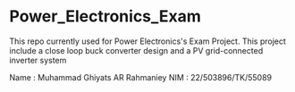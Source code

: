# Power_Electronics_Exam
This repo currently used for Power Electronics's Exam Project. This project include a close loop buck converter design and a PV grid-connected inverter system

Name : Muhammad Ghiyats AR Rahmaniey
NIM  : 22/503896/TK/55089
